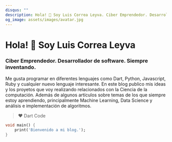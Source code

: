 ```yaml
---
disqus: ""
description: Hola! 👋 Soy Luis Correa Leyva. Ciber Emprendedor. Desarrollador de software. Siempre inventando.
og_image: assets/images/avatar.jpg
---
```


# Hola! 👋 Soy Luis Correa Leyva

### Ciber Emprendedor. Desarrollador de software. Siempre inventando.

<codersrank-summary username="correaleyval"></codersrank-summary>

Me gusta programar en diferentes lenguajes como Dart, Python, Javascript, Ruby y cualquier nuevo lenguaje interesante. En este blog publico mis ideas y los proyetos que voy realizando relacionados con la Ciencia de la computación. Además de algunos artículos sobre temas de los que siempre estoy aprendiendo, principalmente Machine Learning, Data Science y análisis e implementación de algoritmos.

> ❤️ Dart Code

```dart
void main() {
    print('Bienvenido a mi blog.');
}
```

<script src="https://unpkg.com/@codersrank/summary@0.9.9/codersrank-summary.min.js"></script>
